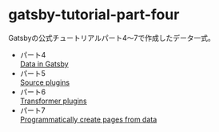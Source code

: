 # gatsby-tutorial-part-four
Gatsbyの公式チュートリアルパート4〜7で作成したデータ一式。

- パート4  
[Data in Gatsby](https://www.gatsbyjs.org/tutorial/part-four/)
- パート5  
[Source plugins](https://www.gatsbyjs.org/tutorial/part-five/)
- パート6  
[Transformer plugins](https://www.gatsbyjs.org/tutorial/part-six/)
- パート7  
[Programmatically create pages from data](https://www.gatsbyjs.org/tutorial/part-seven/)